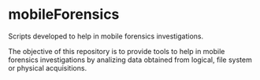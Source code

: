 # mobileForensics
Scripts developed to help in mobile forensics investigations.

The objective of this repository is to provide tools to help in mobile forensics investigations by analizing data obtained from logical, file system or physical acquisitions.
